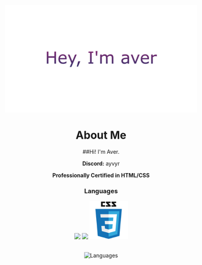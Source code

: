 <div align="center">

 ![imageedit_2_4187357788](https://raw.githubusercontent.com/AverWasTaken/AverWasTaken/main/aver.png)
  # About Me
  
  ##Hi! I'm Aver. 
 

  **Discord:** ayvyr

  **Professionally Certified in HTML/CSS**
  
  
  ### Languages
  
  <img src="https://cdn.jsdelivr.net/npm/programming-languages-logos/src/python/python.png" height="100">
  <img src="https://cdn.jsdelivr.net/npm/programming-languages-logos/src/html/html.png" height="100">
  <img src="https://github.com/devicons/devicon/blob/master/icons/css3/css3-original-wordmark.svg" height="100"><br> 
  <br>
  
  ![Languages](https://github-readme-stats.vercel.app/api/top-langs/?username=AverWasTaken&langs_count=15&layout=compact&hide=mcfunction&theme=transparent&hide_border=true)
</div>
